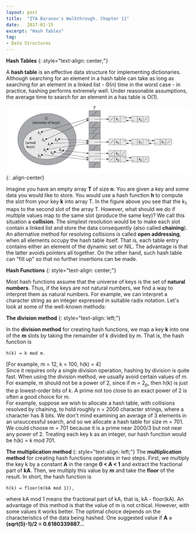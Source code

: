 ```yaml
---
layout: post
title:  "ITA Baranov's Walkthrough. Chapter 11"
date:   2017-01-15
excerpt: "Hash Tables"
tag:
- Data Structures
---
```


**Hash Tables**
{: style="text-align: center;"}

A **hash table** is an effective data structure for implementing dictionaries. Although searching for an element in a hash table can take as long as searching for an element in a linked list - Θ(n) time in the worst case - in practice, hashing performs extremely well. Under reasonable assumptions, the average time to search for an element in a has table is O(1).


![image-center](/images/htchaining.png){: .align-center}

Imagine you have an empty array **T** of size **n**. You are given a key and some data you would like to store. You would use a hash function **h** to compute the slot from your key **k** into array T. In the figure above you see that the k<sub>1</sub> maps to the second slot of the array T. However, what should we do if multiple values map to the same slot (produce the same key)? We call this situation a **collision**. The simplest resolution would be to make each slot contain a linked list and store the data consequently (also called **chaining**). An alternative method for resolving collisions is called **open addressing**, when all elements occupy the hash table itself. That is, each table entry contains either an element of the dynamic set or NIL. The advantage is that the latter avoids pointers all together. On the other hand, such hash table can "fill up" so that no further insertions can be made.

**Hash Functions**
{: style="text-align: center;"}

Most hash functions assume that the universe of keys is the set of **natural numbers**. Thus, if the keys are not natural numbers, we find a way to interpret them as natural numbers. For example, we can interpret a character string as an integer expressed in suitable radix notation. Let's look at some of the well-known methods:


**The division method**
{: style="text-align: left;"}

In the **division method** for creating hash functions, we map a key **k** into one of the **m** slots by taking the remainder of k divided by m. That is, the hash function is   

    h(k) = k mod m.   

[For example, m = 12, k = 100, h(k) = 4]   
Since it requires only a single division operation, hashing by division is quite fast.
When using the division method, we usually avoid certain values of m. For example, m should not be a power of 2, since if m = 2<sub>p</sub>, then h(k) is just the p lowest-order bits of k. A prime not too close to an exact power of 2 is often a good choice for m.   
For example, suppose we wish to allocate a hash table, with collisions resolved by chaining, to hold roughly n = 2000 character strings, where a character has 8 bits. We don't mind examining an average of 3 elements in an unsuccessful search, and so we allocate a hash table for size m = 701. We could choose m = 701 because it is a prime near 2000/3 but not near any power of 2. Treating each key k as an integer, our hash function would be h(k) = k mod 701.   


**The multiplication method**
{: style="text-align: left;"}
The **multiplication method** for creating hash functions operates in two steps. First, we multiply the key k by a constant **A** in the range **0 < A < 1** and extract the fractional part of **kA**. Then, we multiply this value by **m** and take the **floor** of the result. In short, the hash function is   

    h(k) = floor(m(kA mod 1)),  

where kA mod 1 means the fractional part of kA, that is, kA - floor(kA).
An advantage of this method is that the value of m is not critical. However, with some values it works better. The optimal choice depends on the characteristics of the data being hashed. One suggested value if **A = (sqrt(5)-1)/2 = 0.6180339887...**




